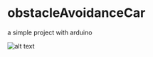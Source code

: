 # obstacleAvoidanceCar
a simple project with arduino

![alt text](https://drive.google.com/file/d/17X-Szo5wlrZ2_CbgAhV-41XWd3yNhJsQ/view)
